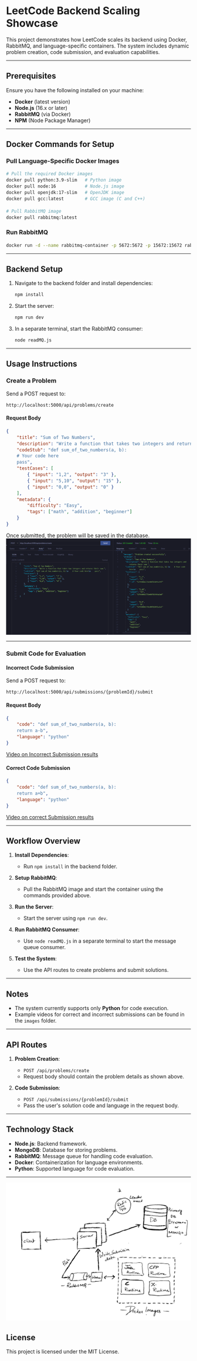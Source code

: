 
# LeetCode Backend Scaling Showcase

This project demonstrates how LeetCode scales its backend using Docker, RabbitMQ, and language-specific containers. The system includes dynamic problem creation, code submission, and evaluation capabilities.

---

## Prerequisites

Ensure you have the following installed on your machine:
- **Docker** (latest version)
- **Node.js** (16.x or later)
- **RabbitMQ** (via Docker)
- **NPM** (Node Package Manager)

---

## Docker Commands for Setup

### Pull Language-Specific Docker Images
```bash
# Pull the required Docker images
docker pull python:3.9-slim   # Python image
docker pull node:16           # Node.js image
docker pull openjdk:17-slim   # OpenJDK image
docker pull gcc:latest        # GCC image (C and C++)

# Pull RabbitMQ image
docker pull rabbitmq:latest
```

### Run RabbitMQ
```bash
docker run -d --name rabbitmq-container -p 5672:5672 -p 15672:15672 rabbitmq:latest
```

---

## Backend Setup

1. Navigate to the backend folder and install dependencies:
   ```bash
   npm install
   ```

2. Start the server:
   ```bash
   npm run dev
   ```

3. In a separate terminal, start the RabbitMQ consumer:
   ```bash
   node readMQ.js
   ```

---

## Usage Instructions

### Create a Problem

Send a POST request to:
```plaintext
http://localhost:5000/api/problems/create
```

#### Request Body
```json
{
    "title": "Sum of Two Numbers",
    "description": "Write a function that takes two integers and returns their sum.",
    "codeStub": "def sum_of_two_numbers(a, b):
    # Your code here
    pass",
    "testCases": [
        { "input": "1,2", "output": "3" },
        { "input": "5,10", "output": "15" },
        { "input": "0,0", "output": "0" }
    ],
    "metadata": {
        "difficulty": "Easy",
        "tags": ["math", "addition", "beginner"]
    }
}
```

Once submitted, the problem will be saved in the database.
![Problem Creation ](images\problem-creation.png)

---

### Submit Code for Evaluation

#### Incorrect Code Submission
Send a POST request to:
```plaintext
http://localhost:5000/api/submissions/{problemId}/submit
```

#### Request Body
```json
{
    "code": "def sum_of_two_numbers(a, b):
    return a-b",
    "language": "python"
}
```
[Video on Incorrect Submission results](images\incorrect-submission.mp4)


#### Correct Code Submission
```json
{
    "code": "def sum_of_two_numbers(a, b):
    return a+b",
    "language": "python"
}
```
[Video on correct Submission results](images\correct-submission.mp4)

---

## Workflow Overview

1. **Install Dependencies**:
   - Run `npm install` in the backend folder.

2. **Setup RabbitMQ**:
   - Pull the RabbitMQ image and start the container using the commands provided above.

3. **Run the Server**:
   - Start the server using `npm run dev`.

4. **Run RabbitMQ Consumer**:
   - Use `node readMQ.js` in a separate terminal to start the message queue consumer.

5. **Test the System**:
   - Use the API routes to create problems and submit solutions.

---

## Notes

- The system currently supports only **Python** for code execution.
- Example videos for correct and incorrect submissions can be found in the `images` folder.

---

## API Routes

1. **Problem Creation**:
   - `POST /api/problems/create`
   - Request body should contain the problem details as shown above.

2. **Code Submission**:
   - `POST /api/submissions/{problemId}/submit`
   - Pass the user's solution code and language in the request body.

---

## Technology Stack

- **Node.js**: Backend framework.
- **MongoDB**: Database for storing problems.
- **RabbitMQ**: Message queue for handling code evaluation.
- **Docker**: Containerization for language environments.
- **Python**: Supported language for code evaluation.

---
![Arch](images\Arch.png)


## License

This project is licensed under the MIT License.
